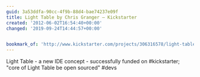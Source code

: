 ```yaml
---
guid: 3a53ddfa-90cc-4f9b-88d4-bae74237e09f
title: Light Table by Chris Granger — Kickstarter
created: '2012-06-02T16:54:40+00:00'
changed: '2019-09-24T14:44:57+00:00'


bookmark_of: 'http://www.kickstarter.com/projects/306316578/light-table'
---
```



Light Table - a new IDE concept -  successfully funded on #kickstarter; "core of Light Table be open sourced" #devs
